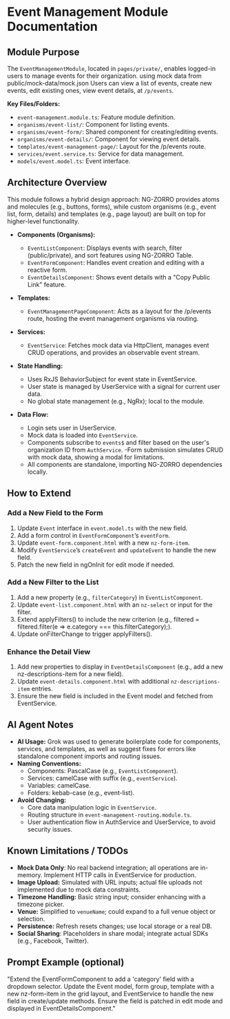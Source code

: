 # Event Management Module Documentation

## Module Purpose
The `EventManagementModule`, located in `pages/private/`, enables logged-in users to manage events for their organization. using mock data from public/mock-data/mock.json Users can view a list of events, create new events, edit existing ones, view event details, at `/p/events`.

**Key Files/Folders:**
- `event-management.module.ts`: Feature module definition.
- `organisms/event-list/`: Component for listing events.
- `organisms/event-form/`: Shared component for creating/editing events.
- `organisms/event-details/`: Component for viewing event details.
- `templates/event-management-page/`: Layout for the /p/events route.
- `services/event.service.ts`: Service for data management.
- `models/event.model.ts`: Event interface.

## Architecture Overview
This module follows a hybrid design approach: NG-ZORRO provides atoms and molecules (e.g., buttons, forms), while custom organisms (e.g., event list, form, details) and templates (e.g., page layout) are built on top for higher-level functionality.

- **Components (Organisms):**
  - `EventListComponent`: Displays events with search, filter (public/private), and sort features using NG-ZORRO Table.
  - `EventFormComponent`: Handles event creation and editing with a reactive form.
  - `EventDetailsComponent`: Shows event details with a "Copy Public Link" feature.

- **Templates:**
  - `EventManagementPageComponent`: Acts as a layout for the /p/events route, hosting the event management organisms via routing.

- **Services:**
  - `EventService`: Fetches mock data via HttpClient, manages event CRUD operations, and provides an observable event stream.

- **State Handling:**
  -  Uses RxJS BehaviorSubject for event state in EventService.
  -  User state is managed by UserService with a signal for current user data.
  -  No global state management (e.g., NgRx); local to the module.

- **Data Flow:**
  - Login sets user in UserService.
  - Mock data is loaded into `EventService`.
  - Components subscribe to `events$` and filter based on the user's organization ID from `AuthService`.
  -Form submission simulates CRUD with mock data, showing a modal for limitations.
  - All components are standalone, importing NG-ZORRO dependencies locally.

## How to Extend
### Add a New Field to the Form
1. Update `Event` interface in `event.model.ts` with the new field.
2. Add a form control in `EventFormComponent`’s `eventForm`.
3. Update `event-form.component.html` with a new `nz-form-item`.
4. Modify `EventService`’s `createEvent` and `updateEvent` to handle the new field.
5. Patch the new field in ngOnInit for edit mode if needed.

### Add a New Filter to the List
1. Add a new property (e.g., `filterCategory`) in `EventListComponent`.
2. Update `event-list.component.html` with an `nz-select` or input for the filter.
3. Extend applyFilters() to include the new criterion (e.g., filtered = filtered.filter(e => e.category === this.filterCategory);).
4. Update onFilterChange to trigger applyFilters().

### Enhance the Detail View
1. Add new properties to display in `EventDetailsComponent` (e.g., add a new nz-descriptions-item for a new field).
2. Update `event-details.component.html` with additional `nz-descriptions-item` entries.
3. Ensure the new field is included in the Event model and fetched from EventService.

## AI Agent Notes
- **AI Usage:** Grok was used to generate boilerplate code for components, services, and templates, as well as suggest fixes for errors like standalone component imports and routing issues.
- **Naming Conventions:**
  - Components: PascalCase (e.g., `EventListComponent`).
  - Services: camelCase with suffix (e.g., `eventService`).
  - Variables: camelCase.
  - Folders: kebab-case (e.g., event-list).
- **Avoid Changing:**
  - Core data manipulation logic in `EventService`.
  - Routing structure in `event-management-routing.module.ts`.
  - User authentication flow in AuthService and UserService, to avoid security issues.

## Known Limitations / TODOs
- **Mock Data Only**: No real backend integration; all operations are in-memory. Implement HTTP calls in EventService for production.
- **Image Upload:** Simulated with URL inputs; actual file uploads not implemented due to mock data constraints.
- **Timezone Handling:** Basic string input; consider enhancing with a timezone picker.
- **Venue:** Simplified to `venueName`; could expand to a full venue object or selection.
- **Persistence:** Refresh resets changes; use local storage or a real DB.
- **Social Sharing**: Placeholders in share modal; integrate actual SDKs (e.g., Facebook, Twitter).

## Prompt Example (optional)
"Extend the EventFormComponent to add a 'category' field with a dropdown selector. Update the Event model, form group, template with a new nz-form-item in the grid layout, and EventService to handle the new field in create/update methods. Ensure the field is patched in edit mode and displayed in EventDetailsComponent."